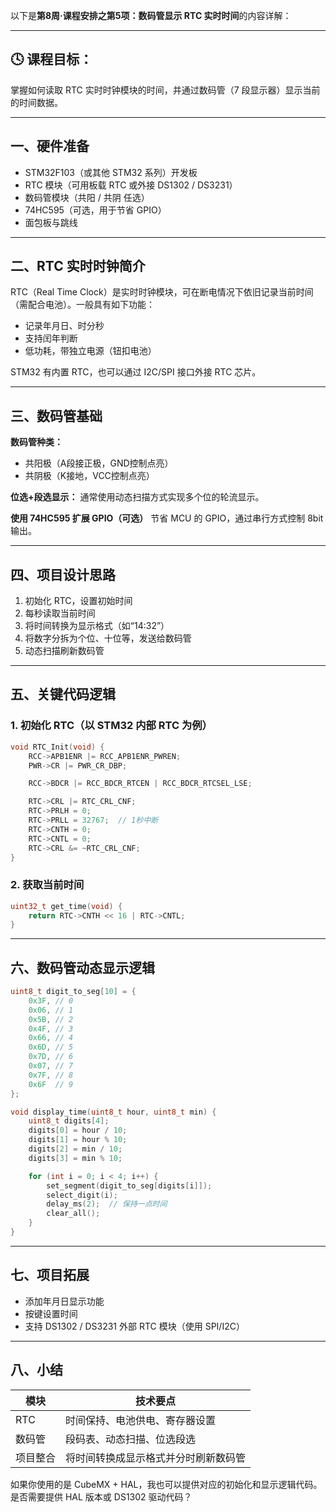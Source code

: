 以下是**第8周·课程安排之第5项：数码管显示 RTC 实时时间**的内容详解：

---

## 🕓 课程目标：

掌握如何读取 RTC 实时时钟模块的时间，并通过数码管（7 段显示器）显示当前的时间数据。

---

## 一、硬件准备

* STM32F103（或其他 STM32 系列）开发板
* RTC 模块（可用板载 RTC 或外接 DS1302 / DS3231）
* 数码管模块（共阳 / 共阴 任选）
* 74HC595（可选，用于节省 GPIO）
* 面包板与跳线

---

## 二、RTC 实时时钟简介

RTC（Real Time Clock）是实时时钟模块，可在断电情况下依旧记录当前时间（需配合电池）。一般具有如下功能：

* 记录年月日、时分秒
* 支持闰年判断
* 低功耗，带独立电源（钮扣电池）

STM32 有内置 RTC，也可以通过 I2C/SPI 接口外接 RTC 芯片。

---

## 三、数码管基础

**数码管种类：**

* 共阳极（A段接正极，GND控制点亮）
* 共阴极（K接地，VCC控制点亮）

**位选+段选显示：**
通常使用动态扫描方式实现多个位的轮流显示。

**使用 74HC595 扩展 GPIO（可选）**
节省 MCU 的 GPIO，通过串行方式控制 8bit 输出。

---

## 四、项目设计思路

1. 初始化 RTC，设置初始时间
2. 每秒读取当前时间
3. 将时间转换为显示格式（如“14:32”）
4. 将数字分拆为个位、十位等，发送给数码管
5. 动态扫描刷新数码管

---

## 五、关键代码逻辑

### 1. 初始化 RTC（以 STM32 内部 RTC 为例）

```c
void RTC_Init(void) {
    RCC->APB1ENR |= RCC_APB1ENR_PWREN;
    PWR->CR |= PWR_CR_DBP;

    RCC->BDCR |= RCC_BDCR_RTCEN | RCC_BDCR_RTCSEL_LSE;

    RTC->CRL |= RTC_CRL_CNF;
    RTC->PRLH = 0;
    RTC->PRLL = 32767;  // 1秒中断
    RTC->CNTH = 0;
    RTC->CNTL = 0;
    RTC->CRL &= ~RTC_CRL_CNF;
}
```

### 2. 获取当前时间

```c
uint32_t get_time(void) {
    return RTC->CNTH << 16 | RTC->CNTL;
}
```

---

## 六、数码管动态显示逻辑

```c
uint8_t digit_to_seg[10] = {
    0x3F, // 0
    0x06, // 1
    0x5B, // 2
    0x4F, // 3
    0x66, // 4
    0x6D, // 5
    0x7D, // 6
    0x07, // 7
    0x7F, // 8
    0x6F  // 9
};

void display_time(uint8_t hour, uint8_t min) {
    uint8_t digits[4];
    digits[0] = hour / 10;
    digits[1] = hour % 10;
    digits[2] = min / 10;
    digits[3] = min % 10;

    for (int i = 0; i < 4; i++) {
        set_segment(digit_to_seg[digits[i]]);
        select_digit(i);
        delay_ms(2);  // 保持一点时间
        clear_all();
    }
}
```

---

## 七、项目拓展

* 添加年月日显示功能
* 按键设置时间
* 支持 DS1302 / DS3231 外部 RTC 模块（使用 SPI/I2C）

---

## 八、小结

| 模块   | 技术要点               |
| ---- | ------------------ |
| RTC  | 时间保持、电池供电、寄存器设置    |
| 数码管  | 段码表、动态扫描、位选段选      |
| 项目整合 | 将时间转换成显示格式并分时刷新数码管 |

如果你使用的是 CubeMX + HAL，我也可以提供对应的初始化和显示逻辑代码。是否需要提供 HAL 版本或 DS1302 驱动代码？

